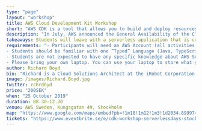 ```yaml
---
type: "page"
layout: "workshop"
title: AWS Cloud Development Kit Workshop
short: "AWS CDK is a tool that allows you to build and deploy resources in the cloud with programming languages you are already familiar with. During this workshop, we’ll build an application in AWS with the CDK."
description: "In July, AWS announced the General Availability of the Cloud Developer Kit. This tool allows developers to use programming languages that they’re already familiar with to author CloudFormation templates. During this workshop, students will build a serverless application with the AWS CDK and deploy it to their AWS Account. The workshop covers CDK basics (Constructs, Stacks, Apps), how resources are defined and managed within CDK, and how to build custom serverless apps with the CDK."
takeaways: Students will leave with a serverless application that is created with the CDK and they’ll have the skills needed to extend/customize the app on their own.
requirements: "- Participants will need an AWS Account (all activities will be well within the free-tier) to participate (Students can follow along without actually creating the AWS Resources if they don’t have/want an AWS account). <br />
- Students should be familiar with one “Typed” Language (Java, TypeScript, .Net, Python 3+, etc …) <br />
- Students are not expected to have any specific knowledge about AWS Services before the workshop, we will spend approximately 30 minutes covering the basics to make the course as accessible as possible.<br />
- Please bring your own laptop. You can use your laptop to store what you have seen and learned directly in the course and use it immediately for your daily work in the company."
author: Richard Boyd
bio: "Richard is a Cloud Solutions Architect at the iRobot Corporation. Richard focuses on building serverless applications that need to interact with on-premise and legacy applications and designing CI/CD workflows for serverless architectures."
image: /images/Richard.Boyd.jpg
twitter: rchrdbyd
price: "200SEK"
when: "25 October 2019"
duration: 08.30-12.30
venue: AWS Sweden, Kungsgatan 49, Stockholm
map: "https://www.google.com/maps/embed?pb=!1m18!1m12!1m3!1d2034.899974448646!2d18.058044516667824!3d59.33462378166067!2m3!1f0!2f0!3f0!3m2!1i1024!2i768!4f13.1!3m3!1m2!1s0x465f9d67473a6f91%3A0x20c2322f857d57af!2sAmazon+Web+Services!5e0!3m2!1sen!2sse!4v1565854942117!5m2!1sen!2sse"
tickets: "https://www.eventbrite.se/e/cdk-workshop-serverlessdays-stockholm-2019-tickets-69269740659"
---
```


